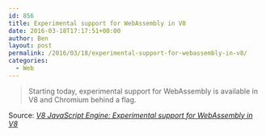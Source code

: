 ```yaml
---
id: 856
title: Experimental support for WebAssembly in V8
date: 2016-03-18T17:17:51+00:00
author: Ben
layout: post
permalink: /2016/03/18/experimental-support-for-webassembly-in-v8/
categories:
  - Web
---
```

> Starting today, experimental support for WebAssembly is available in V8 and Chromium behind a flag. 

Source: _[V8 JavaScript Engine: Experimental support for WebAssembly in V8](http://v8project.blogspot.com/2016/03/experimental-support-for-webassembly.html)_